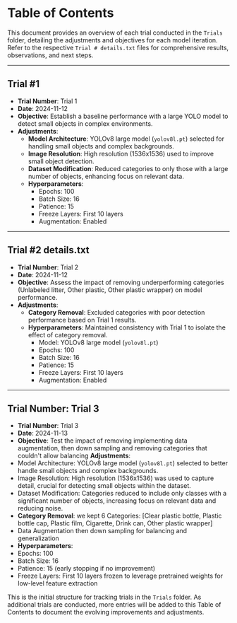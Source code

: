 # Table of Contents

This document provides an overview of each trial conducted in the `Trials` folder, detailing the adjustments and objectives for each model iteration. Refer to the respective `Trial # details.txt` files for comprehensive results, observations, and next steps.

---

## Trial #1 
- **Trial Number**: Trial 1
- **Date**: 2024-11-12
- **Objective**: Establish a baseline performance with a large YOLO model to detect small objects in complex environments.
- **Adjustments**:
  - **Model Architecture**: YOLOv8 large model (`yolov8l.pt`) selected for handling small objects and complex backgrounds.
  - **Image Resolution**: High resolution (1536x1536) used to improve small object detection.
  - **Dataset Modification**: Reduced categories to only those with a large number of objects, enhancing focus on relevant data.
  - **Hyperparameters**:
    - Epochs: 100
    - Batch Size: 16
    - Patience: 15
    - Freeze Layers: First 10 layers
    - Augmentation: Enabled

---

## Trial #2 details.txt
- **Trial Number**: Trial 2
- **Date**: 2024-11-12
- **Objective**: Assess the impact of removing underperforming categories (Unlabeled litter, Other plastic, Other plastic wrapper) on model performance.
- **Adjustments**:
  - **Category Removal**: Excluded categories with poor detection performance based on Trial 1 results.
  - **Hyperparameters**: Maintained consistency with Trial 1 to isolate the effect of category removal.
    - Model: YOLOv8 large model (`yolov8l.pt`)
    - Epochs: 100
    - Batch Size: 16
    - Patience: 15
    - Freeze Layers: First 10 layers
    - Augmentation: Enabled

---

## Trial Number: Trial 3
- **Trial Number**: Trial 3
- **Date**: 2024-11-13
- **Objective**: Test the impact of removing implementing data augmentation, then down sampling and removing categories that couldn't allow balancing
 **Adjustments**:
- Model Architecture: YOLOv8 large model (`yolov8l.pt`) selected to better handle small objects and complex backgrounds.
- Image Resolution: High resolution (1536x1536) was used to capture detail, crucial for detecting small objects within the dataset.
- Dataset Modification: Categories reduced to include only classes with a significant number of objects, increasing focus on relevant data and reducing noise.
- **Category Removal**: we kept 6 Categories:  [Clear plastic bottle, Plastic bottle cap, Plastic film, Cigarette, Drink can, 
                       Other plastic wrapper]
- Data Augmentation then down sampling for balancing and generalization
 - **Hyperparameters**:
  - Epochs: 100
  - Batch Size: 16
  - Patience: 15 (early stopping if no improvement)
  - Freeze Layers: First 10 layers frozen to leverage pretrained weights for low-level feature extraction
 



This is the initial structure for tracking trials in the `Trials` folder. As additional trials are conducted, more entries will be added to this Table of Contents to document the evolving improvements and adjustments.